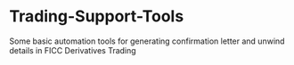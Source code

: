 # Trading-Support-Tools
Some basic automation tools for generating confirmation letter and unwind details in FICC Derivatives Trading
